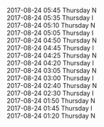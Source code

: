 2017-08-24 05:45 Thursday  N  
2017-08-24 05:35 Thursday  I  
2017-08-24 05:10 Thursday  N  
2017-08-24 05:05 Thursday  I  
2017-08-24 04:50 Thursday  N  
2017-08-24 04:45 Thursday  I  
2017-08-24 04:25 Thursday  N  
2017-08-24 04:20 Thursday  I  
2017-08-24 03:05 Thursday  N  
2017-08-24 03:00 Thursday  I  
2017-08-24 02:40 Thursday  N  
2017-08-24 02:30 Thursday  I  
2017-08-24 01:50 Thursday  N  
2017-08-24 01:45 Thursday  I  
2017-08-24 01:20 Thursday  N  
